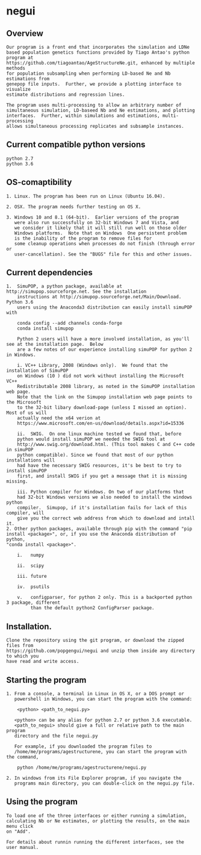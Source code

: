 # negui

Overview
--------

	Our program is a front end that incorporates the simulation and LDNe
	based population genetics functions provided by Tiago Antao's python program at
	https://github.com/tiagoantao/AgeStructureNe.git, enhanced by multiple methods
	for population subsampling when performing LD-based Ne and Nb estimations from
	genepop file inputs.  Further, we provide a plotting interface to visualize
	estimate distributions and regression lines. 

	The program uses multi-processing to allow an arbitrary number of
	simultaneous simulation, LD-baseed Nb and Ne estimations, and plotting
	interfaces.  Further, within simulations and estimations, multi-processing
	allows simultaneous processing replicates and subsample instances.

Current compatible python versions
----------------------------------
	python 2.7
	python 3.6

OS-comaptibility
-----------------
	1. Linux. The program has been run on Linux (Ubuntu 16.04).

	2. OSX. The program needs further testing on OS X.

	3. Windows 10 and 8.1 (64-bit).  Earlier versions of the program
	   were also run successfully on 32-bit Windows 7 and Vista, and
	   we consider it likely that it will still run well on those older
	   Windows platforms.  Note that on Windows  One persistent problem 
	   is the inability of the program to remove files for
	   some cleanup operations when processes do not finish (through error or
	   user-cancellation). See the "BUGS" file for this and other issues.

Current dependencies
--------------------
	1.  SimuPOP, a python package, available at http://simupop.sourceforge.net. See the installation
	    instructions at http://simupop.sourceforge.net/Main/Download.  Python 3.6 
	    users using the Anaconda3 distribution can easily install simuPOP with 

		conda config --add channels conda-forge
		conda install simupop
		
	    Python 2 users will have a more involved installation, as you'll see at the installation page.  Below
 	    are a few notes of our experience installing simuPOP for python 2 in Windows.

		i. VC++ Library, 2008 (Windows only).  We found that the installation of SimuPOP
		on Windows (10 ) did not work without installing the Microsoft VC++
		Redistributable 2008 library, as noted in the SimuPOP installation web page.
		Note that the link on the Simupop installation web page points to the Microsoft
		to the 32-bit libary download-page (unless I missed an option).  Most of us will
		actually need the x64 verion at
		https://www.microsoft.com/en-us/download/details.aspx?id=15336

		ii.  SWIG.  On one linux machine tested we found that, before
		python would install simuPOP we needed the SWIG tool at
		http://www.swig.org/download.html. (This tool makes C and C++ code in simuPOP
		python compatible). Since we found that most of our python installations will
		had have the necessary SWIG resources, it's be best to try to install simuPOP
		first, and install SWIG if you get a message that it is missing missing.

		iii. Python compiler for Windows. On two of our platforms that
		had 32-bit Windows versions we also needed to install the windows python
		compiler.  Simupop, if it's installation fails for lack of this compiler, will
		give you the correct web address from which to download and intall it.
	2. Other python packages, available through pip with the command "pip
	install <package>", or, if you use the Anaconda distribution of python,
	"conda install <package>".
				
		i.   numpy	

		ii.  scipy
		
		iii. future

		iv.  psutils
		
		v.   configparser, for python 2 only. This is a backported python 3 package, different 
		     than the default python2 ConfigParser package. 

Installation.  
------------

	Clone the repository using the git program, or download the zipped files from
	https://github.com/popgengui/negui and unzip them inside any directory to which you
	have read and write access.

Starting the program
--------------------

	1. From a console, a terminal in Linux in OS X, or a DOS prompt or
	   powershell in Windows, you can start the program with the command:
		
		<python> <path_to_negui.py>

	   <python> can be any alias for python 2.7 or python 3.6 executable.
	   <path_to_negui> should give a full or relative path to the main program
	   directory and the file negui.py

	   For example, if you downloaded the program files to
	   /home/me/programs/agestructurene, you can start the program with the command,

		python /home/me/programs/agestructurene/negui.py
		
	2. In windows from its File Explorer program, if you navigate the
	   programs main directory, you can double-click on the negui.py file.

Using the program	
-----------------
	To load one of the three interfaces or either running a simulation,
	calculating Nb or Ne estimates, or plotting the results, on the main menu click
	on "Add".  

	For details about runnin running the different interfaces, see the
	user manual.
